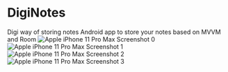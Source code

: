 # DigiNotes
Digi way of storing notes
Android app to store your notes based on MVVM and Room
![Apple iPhone 11 Pro Max Screenshot 0](https://user-images.githubusercontent.com/17172337/190857384-301f0659-7176-43bb-ab27-dd4a53aabd4e.png)
![Apple iPhone 11 Pro Max Screenshot 1](https://user-images.githubusercontent.com/17172337/190857391-0a2c9699-2d51-42f2-8345-971114499f6e.png)
![Apple iPhone 11 Pro Max Screenshot 2](https://user-images.githubusercontent.com/17172337/190857395-60b0599c-aad1-497b-8377-5870673bed48.png)
![Apple iPhone 11 Pro Max Screenshot 3](https://user-images.githubusercontent.com/17172337/190857403-ceb5a2fb-71e8-4b8c-854f-1f50c27e4926.png)
